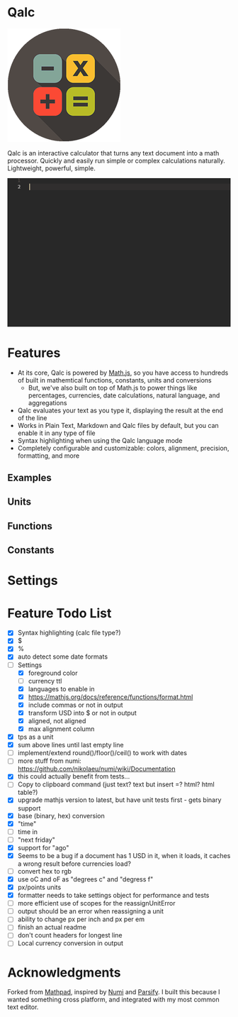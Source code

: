 
# Qalc

![](/resources/icon-256.png)

Qalc is an interactive calculator that turns any text document into a math processor. Quickly and easily run simple or complex calculations naturally. Lightweight, powerful, simple.

![](/resources/qalc-example.gif)

# Features

* At its core, Qalc is powered by [Math.js](https://mathjs.org/), so you have access to hundreds of built in mathemtical functions, constants, units and conversions
   * But, we've also built on top of Math.js to power things like percentages, currencies, date calculations, natural language, and aggregations
* Qalc evaluates your text as you type it, displaying the result at the end of the line
* Works in Plain Text, Markdown and Qalc files by default, but you can enable it in any type of file
* Syntax highlighting when using the Qalc language mode
* Completely configurable and customizable: colors, alignment, precision, formatting, and more

## Examples

## Units

## Functions

## Constants

# Settings

# Feature Todo List

* [x] Syntax highlighting (calc file type?)
* [x] $
* [x] %
* [x] auto detect some date formats
* [ ] Settings
  * [x] foreground color
  * [ ] currency ttl
  * [x] languages to enable in
  * [x] https://mathjs.org/docs/reference/functions/format.html
  * [x] include commas or not in output
  * [x] transform USD into $ or not in output
  * [x] aligned, not aligned
  * [x] max alignment column
* [x] tps as a unit
* [x] sum above lines until last empty line
* [ ] implement/extend round()/floor()/ceil() to work with dates
* [ ] more stuff from numi: https://github.com/nikolaeu/numi/wiki/Documentation
* [x] this could actually benefit from tests...
* [ ] Copy to clipboard command (just text? text but insert =? html? html table?)
* [x] upgrade mathjs version to latest, but have unit tests first - gets binary support
* [x] base (binary, hex) conversion
* [x] "time"
* [ ] time in <city>
* [ ] "next friday"
* [x] support for "ago"
* [x] Seems to be a bug if a document has 1 USD in it, when it loads, it caches a wrong result before currencies load?
* [ ] convert hex to rgb
* [x] use oC and oF as "degrees c" and "degress f"
* [x] px/points units
* [x] formatter needs to take settings object for performance and tests
* [ ] more efficient use of scopes for the reassignUnitError
* [ ] output should be an error when reassigning a unit
* [ ] ability to change px per inch and px per em
* [ ] finish an actual readme
* [ ] don't count headers for longest line
* [ ] Local currency conversion in output

# Acknowledgments

Forked from [Mathpad](https://github.com/sagebind/mathpad), inspired by [Numi](https://numi.app/) and [Parsify](https://github.com/sagebind/mathpad). I built this because I wanted something cross platform, and integrated with my most common text editor.
